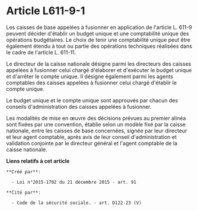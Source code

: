 # Article L611-9-1

Les caisses de base appelées à fusionner en application de l'article L. 611-9 peuvent décider d'établir un budget unique et
une comptabilité unique des opérations budgétaires. Le choix de tenir une comptabilité unique peut être également étendu à
tout ou partie des opérations techniques réalisées dans le cadre de l'article L. 611-11. 

Le directeur de la caisse nationale désigne parmi les directeurs des caisses appelées à fusionner celui chargé d'élaborer et
d'exécuter le budget unique et d'arrêter le compte unique. Il désigne également parmi les agents comptables des caisses
appelées à fusionner celui chargé d'établir le compte unique. 

Le budget unique et le compte unique sont approuvés par chacun des conseils d'administration des caisses appelées à
fusionner. 

Les modalités de mise en œuvre des décisions prévues au premier alinéa sont fixées par une convention, établie selon un
modèle fixé par la caisse nationale, entre les caisses de base concernées, signée par leur directeur et leur agent comptable,
après avis de leur conseil d'administration et validation conjointe par le directeur général et l'agent comptable de la
caisse nationale.

**Liens relatifs à cet article**

	**Créé par**:

	  - Loi n°2015-1702 du 21 décembre 2015 - art. 91

	**Cité par**:

	  - Code de la sécurité sociale. - art. D122-23 (V)
